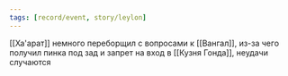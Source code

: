 ```yaml
---
tags: [record/event, story/leylon]
---
```


[[Ха'арат]] немного переборщил с вопросами к [[Вангал]], из-за чего получил пинка под зад и запрет на вход в [[Кузня Гонда]], неудачи случаются
